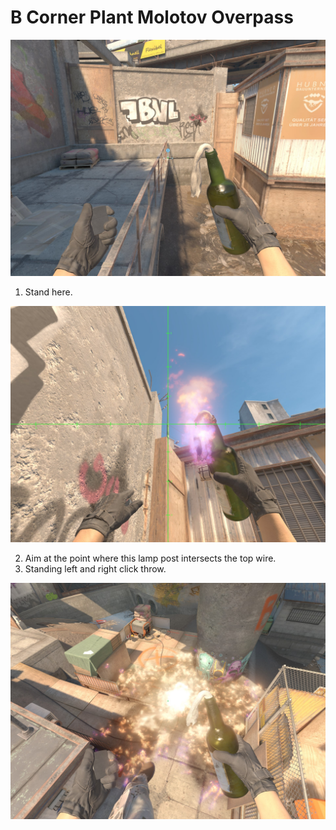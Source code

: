 # B Corner Plant Molotov Overpass

![Spot](./pos.jpg)

1. Stand here.

![Aim](./aim.jpg)

2. Aim at the point where this lamp post intersects the top wire.
3. Standing left and right click throw.

![Result](./res.jpg)